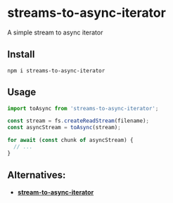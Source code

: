 # streams-to-async-iterator

A simple stream to async iterator

## Install

```
npm i streams-to-async-iterator
```

## Usage

```js
import toAsync from 'streams-to-async-iterator';

const stream = fs.createReadStream(filename);
const asyncStream = toAsync(stream);

for await (const chunk of asyncStream) {
  // ...
}
```

## Alternatives:

* **[stream-to-async-iterator]**

[stream-to-async-iterator]: https://github.com/basicdays/node-stream-to-async-iterator

